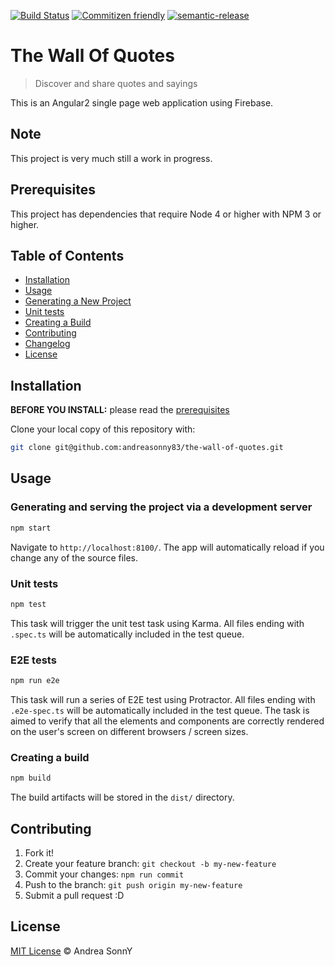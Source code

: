 [![Build Status](https://travis-ci.org/andreasonny83/the-wall-of-quotes.svg?branch=master)](https://travis-ci.org/andreasonny83/the-wall-of-quotes)
[![Commitizen friendly](https://img.shields.io/badge/commitizen-friendly-brightgreen.svg)](http://commitizen.github.io/cz-cli/)
[![semantic-release](https://img.shields.io/badge/%20%20%F0%9F%93%A6%F0%9F%9A%80-semantic--release-e10079.svg)](https://github.com/semantic-release/semantic-release)

# The Wall Of Quotes

> Discover and share quotes and sayings

This is an Angular2 single page web application using Firebase.

## Note

This project is very much still a work in progress.

## Prerequisites

This project has dependencies that require Node 4 or higher
with NPM 3 or higher.

## Table of Contents

*   [Installation](#installation)
*   [Usage](#usage)
*   [Generating a New Project](#generating-and-serving-an-angular2-project-via-a-development-server)
*   [Unit tests](#unit-tests)
*   [Creating a Build](#creating-a-build)
*   [Contributing](#contributing)
*   [Changelog](https://github.com/andreasonny83/the-wall-of-quotes/releases)
*   [License](#license)

## Installation

**BEFORE YOU INSTALL:** please read the [prerequisites](#prerequisites)

Clone your local copy of this repository with:

```bash
git clone git@github.com:andreasonny83/the-wall-of-quotes.git
```

## Usage

### Generating and serving the project via a development server

```bash
npm start
```

Navigate to `http://localhost:8100/`. The app will automatically reload
if you change any of the source files.

### Unit tests

```bash
npm test
```

This task will trigger the unit test task using Karma. All files ending with
`.spec.ts` will be automatically included in the test queue.

### E2E tests

```bash
npm run e2e
```

This task will run a series of E2E test using Protractor. All files ending with
`.e2e-spec.ts` will be automatically included in the test queue.
The task is aimed to verify that all the elements and components are correctly
rendered on the user's screen on different browsers / screen sizes.

### Creating a build

```bash
npm build
```

The build artifacts will be stored in the `dist/` directory.

## Contributing

1.  Fork it!
1.  Create your feature branch: `git checkout -b my-new-feature`
1.  Commit your changes: `npm run commit`
1.  Push to the branch: `git push origin my-new-feature`
1.  Submit a pull request :D

## License

[MIT License](https://github.com/andreasonny83/the-wall-of-quotes/blob/master/LICENSE)
© Andrea SonnY
